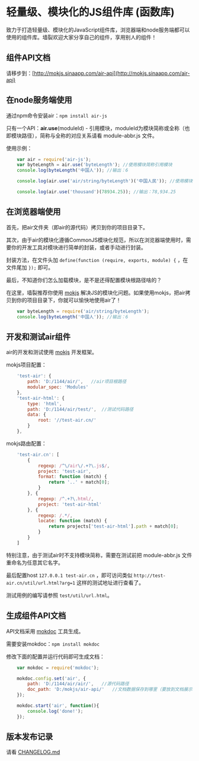 # 轻量级、模块化的JS组件库 (函数库)

致力于打造轻量级、模块化的JavaScript组件库，浏览器端和node服务端都可以使用的组件库。墙裂欢迎大家分享自己的组件，享用别人的组件！

## 组件API文档

请移步到：[http://mokjs.sinaapp.com/air-api](http://mokjs.sinaapp.com/air-api)

## 在node服务端使用

通过npm命令安装air：`npm install air-js`

只有一个API：__air.use__(moduleId) - 引用模块，moduleId为模块简称或全称（也即模块路径），简称与全称的对应关系请看 module-abbr.js 文件。

使用示例：
```javascript
	var air = require('air-js');
	var byteLength = air.use('byteLength'); //使用模块简称引用模块
	console.log(byteLength('中国人')); //输出：6

	console.log(air.use('air/string/byteLength')('中国人民')); //使用模块全称引用模块

	console.log(air.use('thousand')(78934.25)); //输出：78,934.25
```

## 在浏览器端使用

首先，把air文件夹（即air的源代码）拷贝到你的项目目录下。

其次，由于air的模块化遵循CommonJS模块化规范，所以在浏览器端使用时，需要你的开发工具对模块进行简单的封装，或者手动进行封装。

封装方法，在文件头加 `define(function (require, exports, module) {` ，在文件尾加 `});` 即可。

最后，不知道你们怎么加载模块，是不是还得配置模块根路径啥的？

在这里，墙裂推荐你使用 [mokjs](http://mokjs.com/) 解决JS的模块化问题。如果使用mokjs，把air拷贝到你的项目目录下，你就可以愉快地使用air了！

```javascript
	var byteLength = require('air/string/byteLength');
	console.log(byteLength('中国人')); //输出：6
```

## 开发和测试air组件

air的开发和测试使用 [mokjs](http://mokjs.com/) 开发框架。

mokjs项目配置：
```javascript
	'test-air': {
		path: 'D:/1144/air/',	//air项目根路径
		modular_spec: 'Modules'
	},
	'test-air-html': {
		type: 'html',
		path: 'D:/1144/air/test/',	//测试代码路径
		data: {
			root: '//test-air.cn/'
		}
	},
```
mokjs路由配置：
```javascript
	'test-air.cn': [
		{
			regexp: /^\/air\/.+?\.js$/,
			project: 'test-air',
			format: function (match) {
				return '..' + match[0];
			}
		}, {
			regexp: /^.+?\.html/,
			project: 'test-air-html'
		}, {
			regexp: /.*/,
			locate: function (match) {
				return projects['test-air-html'].path + match[0];
			}
		}
	]
```

特别注意，由于测试air时不支持模块简称，需要在测试前把 module-abbr.js 文件重命名为任意其它名字。

最后配置host `127.0.0.1 test-air.cn` ，即可访问类似 ` http://test-air.cn/util/url.html?arg=1 ` 这样的测试地址进行查看了。

测试用例的编写请参照 `test/util/url.html`。

## 生成组件API文档

API文档采用 [mokdoc](https://github.com/1144/mokdoc) 工具生成。

需要安装mokdoc：`npm install mokdoc`

修改下面的配置并运行代码即可生成文档：
```javascript
	var mokdoc = require('mokdoc');

	mokdoc.config.set('air', {
		path: 'D:/1144/air/air/',	//源代码路径
		doc_path: 'D:/mokjs/air-api/'	//文档数据保存到哪里（要放到文档展示包里）
	});

	mokdoc.start('air', function(){
		console.log('done!');
	});
```

## 版本发布记录

请看 [CHANGELOG.md](https://github.com/1144/air/blob/master/CHANGELOG.md)
